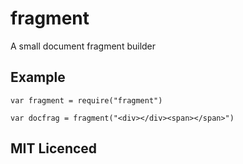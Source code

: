 # fragment

A small document fragment builder

## Example

    var fragment = require("fragment")

    var docfrag = fragment("<div></div><span></span>")

## MIT Licenced